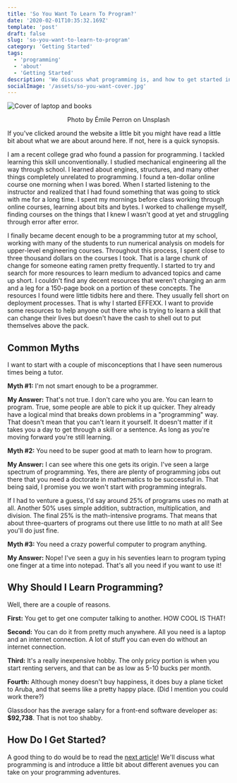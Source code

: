 ```yaml
---
title: 'So You Want To Learn To Program?'
date: '2020-02-01T10:35:32.169Z'
template: 'post'
draft: false
slug: 'so-you-want-to-learn-to-program'
category: 'Getting Started'
tags:
  - 'programming'
  - 'about'
  - 'Getting Started'
description: 'We discuss what programming is, and how to get started in the industry.'
socialImage: '/assets/so-you-want-cover.jpg'
---
```


![Cover of laptop and books](/assets/so-you-want-cover.jpg)

<center>Photo by Émile Perron on Unsplash</center>

If you've clicked around the website a little bit you might have read a little bit about what we are about around here. If not, here is a quick synopsis.

I am a recent college grad who found a passion for programming. I tackled learning this skill unconventionally. I studied mechanical engineering all the way through school. I learned about engines, structures, and many other things completely unrelated to programming. I found a ten-dollar online course one morning when I was bored. When I started listening to the instructor and realized that I had found something that was going to stick with me for a long time. I spent my mornings before class working through online courses, learning about bits and bytes. I worked to challenge myself, finding courses on the things that I knew I wasn't good at yet and struggling through error after error.

I finally became decent enough to be a programming tutor at my school, working with many of the students to run numerical analysis on models for upper-level engineering courses. Throughout this process, I spent close to three thousand dollars on the courses I took. That is a large chunk of change for someone eating ramen pretty frequently. I started to try and search for more resources to learn medium to advanced topics and came up short. I couldn't find any decent resources that weren't charging an arm and a leg for a 150-page book on a portion of these concepts. The resources I found were little tidbits here and there. They usually fell short on deployment processes. That is why I started EFFEXX. I want to provide some resources to help anyone out there who is trying to learn a skill that can change their lives but doesn't have the cash to shell out to put themselves above the pack.

## Common Myths

I want to start with a couple of misconceptions that I have seen numerous times being a tutor.

**Myth #1:** I'm not smart enough to be a programmer.

**My Answer:** That's not true. I don't care who you are. You can learn to program. True, some people are able to pick it up quicker. They already have a logical mind that breaks down problems in a "programming" way. That doesn't mean that you can't learn it yourself. It doesn't matter if it takes you a day to get through a skill or a sentence. As long as you're moving forward you're still learning.

**Myth #2:** You need to be super good at math to learn how to program.

**My Answer:** I can see where this one gets its origin. I've seen a large spectrum of programming. Yes, there are plenty of programming jobs out there that you need a doctorate in mathematics to be successful in. That being said, I promise you we won't start with programming integrals.

If I had to venture a guess, I'd say around 25% of programs uses no math at all. Another 50% uses simple addition, subtraction, multiplication, and division. The final 25% is the math-intensive programs. That means that about three-quarters of programs out there use little to no math at all! See you'll do just fine.

**Myth #3:** You need a crazy powerful computer to program anything.

**My Answer:** Nope! I've seen a guy in his seventies learn to program typing one finger at a time into notepad. That's all you need if you want to use it!

## Why Should I Learn Programming?

Well, there are a couple of reasons.

**First:** You get to get one computer talking to another. HOW COOL IS THAT!

**Second:** You can do it from pretty much anywhere. All you need is a laptop and an internet connection. A lot of stuff you can even do without an internet connection.

**Third:** It's a really inexpensive hobby. The only pricy portion is when you start renting servers, and that can be as low as 5-10 bucks per month.

**Fourth:** Although money doesn't buy happiness, it does buy a plane ticket to Aruba, and that seems like a pretty happy place. (Did I mention you could work there?)

Glassdoor has the average salary for a front-end software developer as: **\$92,738**. That is not too shabby.

## How Do I Get Started?

A good thing to do would be to read the [next article](/posts/html-for-humans/intro-to-html)! We'll discuss what programming is and introduce a little bit about different avenues you can take on your programming adventures.
